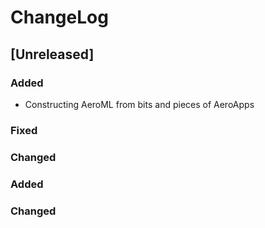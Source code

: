 # ChangeLog

## [Unreleased]

### Added

- Constructing AeroML from bits and pieces of AeroApps

### Fixed

### Changed

### Added
   
### Changed 
   

